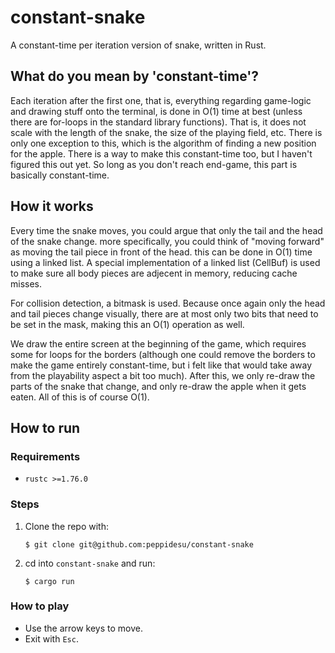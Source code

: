 # constant-snake

A constant-time per iteration version of snake, written in Rust.

## What do you mean by 'constant-time'?

Each iteration after the first one, that is, everything regarding game-logic and 
drawing stuff onto the terminal, is done in O(1) time at best (unless there are 
for-loops in the standard library functions). That is, it does not scale with 
the length of the snake, the size of the playing field, etc. There is only one 
exception to  this, which is the algorithm of finding a new position for the 
apple. There is a  way to make this constant-time too, but I haven't figured
this out yet. So long as you don't reach end-game, this part is basically 
constant-time.

## How it works

Every time the snake moves, you could argue that only the tail and the head of 
the snake change. more specifically, you could think of "moving forward" as
moving the tail piece in front of the head. this can be done in O(1) time using
a linked list. A special implementation of a linked list (CellBuf) is used to 
make sure all body pieces are adjecent in memory, reducing cache misses.

For collision detection, a bitmask is used. Because once again only the head and
tail pieces change visually, there are at most only two bits that need to be set 
in the mask, making this an O(1) operation as well.

We draw the entire screen at the beginning of the game, which requires some for 
loops for the borders (although one could remove the borders to make the game 
entirely constant-time, but i felt like that would take away from the 
playability aspect a bit too much). After this, we only re-draw the parts of the
snake that change, and only re-draw the apple when it gets eaten. All of this is
of course O(1).

## How to run

### Requirements
- `rustc >=1.76.0`

### Steps
1. Clone the repo with:
    ```
    $ git clone git@github.com:peppidesu/constant-snake
    ```

2. cd into `constant-snake` and run:
   ```
   $ cargo run
   ``` 


### How to play
- Use the arrow keys to move. 
- Exit with `Esc`.